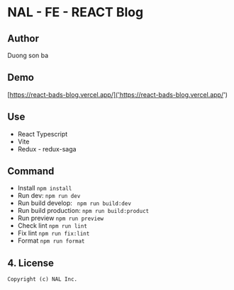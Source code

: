# NAL - FE - REACT Blog

## Author
Duong son ba

## Demo
[https://react-bads-blog.vercel.app/]('https://react-bads-blog.vercel.app/')
## Use
 - React Typescript
 - Vite
 - Redux - redux-saga

## Command
- Install ````npm install ````
- Run dev: ```` npm run dev ````
- Run build develop: ```` npm run build:dev````
- Run build production: ```` npm run build:product ````
- Run preview ````npm run preview ````
- Check lint ````npm run lint ````
- Fix lint ````npm run fix:lint ````
- Format ````npm run format ````


## 4. License

```
Copyright (c) NAL Inc.
```
